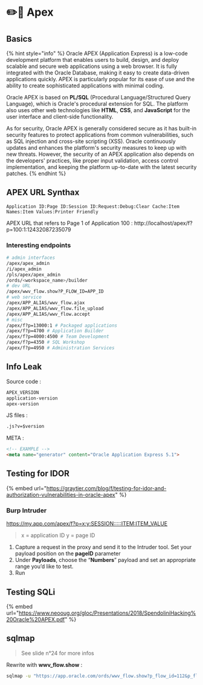 # ✏️📏 Apex
## Basics
{% hint style="info" %} Oracle APEX (Application Express) is a low-code development platform that enables users to build, design, and deploy scalable and secure web applications using a web browser. It is fully integrated with the Oracle Database, making it easy to create data-driven applications quickly. APEX is particularly popular for its ease of use and the ability to create sophisticated applications with minimal coding.

Oracle APEX is based on **PL/SQL** (Procedural Language/Structured Query Language), which is Oracle's procedural extension for SQL. The platform also uses other web technologies like **HTML**, **CSS**, and **JavaScript** for the user interface and client-side functionality.

As for security, Oracle APEX is generally considered secure as it has built-in security features to protect applications from common vulnerabilities, such as SQL injection and cross-site scripting (XSS). Oracle continuously updates and enhances the platform's security measures to keep up with new threats. However, the security of an APEX application also depends on the developers' practices, like proper input validation, access control implementation, and keeping the platform up-to-date with the latest security patches. {% endhint %}

## APEX URL Synthax
```text
Application ID:Page ID:Session ID:Request:Debug:Clear Cache:Item Names:Item Values:Printer Friendly
```

APEX URL that refers to Page 1 of Application 100 : http://localhost/apex/f?p=100:1:12432087235079

### Interesting endpoints
```bash
# admin interfaces
/apex/apex_admin
/i/apex_admin
/pls/apex/apex_admin
/ords/<workspace_name>/builder
# dev URL
/apex/wwv_flow.show?P_FLOW_ID=APP_ID
# web service
/apex/APP_ALIAS/wwv_flow.ajax
/apex/APP_ALIAS/wwv_flow.file_upload
/apex/APP_ALIAS/wwv_flow.accept
# misc
/apex/f?p=13000:1 # Packaged applications
/apex/f?p=4700 # Application Builder
/apex/f?p=4000:4500 # Team Development
/apex/f?p=4350 # SQL Workshop
/apex/f?p=4950 # Administration Services
```

## Info Leak
Source code :
```txt
APEX_VERSION
application-version
apex-version
```
JS files :
```txt
.js?v=$version
```

META :
```html
<!-- EXAMPLE -->
<meta name="generator" content="Oracle Application Express 5.1">
```
## Testing for IDOR
{% embed url="https://graytier.com/blog/f/testing-for-idor-and-authorization-vulnerabilities-in-oracle-apex" %}
### Burp Intruder
https://my.app.com/apex/f?p=x:y:SESSION:::::ITEM:ITEM_VALUE
>x = application ID
y = page ID
1. Capture a request in the proxy and send it to the Intruder tool. Set your payload position on the **pageID** parameter
2. Under **Payloads**, choose the “**Numbers**” payload and set an appropriate range you’d like to test. 
3. Run

## Testing SQLi
{% embed url="https://www.neooug.org/gloc/Presentations/2018/SpendoliniHacking%20Oracle%20APEX.pdf" %}

## sqlmap
>See slide n°24 for more infos

Rewrite with **wwv_flow.show** :
```bash
sqlmap -u "https://app.oracle.com/ords/wwv_flow.show?p_flow_id=112&p_flow_step_id=5&p_instance=14720048029141&p_arg_name=RP,45&p_arg_value=F_DISPLAY" --batch --dbms Oracle --level 3 --risk 3
```
